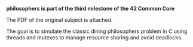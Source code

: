 **philosophers is part of the third milestone of the 42 Common Core**

The PDF of the original subject is attached.

The goal is to simulate the classic dining philosophers problem in C using threads and mutexes to manage resource sharing and avoid deadlocks. 
